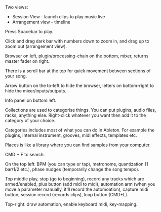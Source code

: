 Two views:
- Session View - launch clips to play music live
- Arrangement view - timeline

Press Spacebar to play.

Click and drag dark bar with numbers down to zoom in, and drag up to zoom out (arrangement view).

Browser on left, plugin/processing-chain on the bottom,  mixer, returns master fader on right.

There is a scroll bar at the top for quick movement between sections of your song.

Arrow button on the to-left to hide the browser, letters on bottom-right to hide the mixer/inputs/outputs.

Info panel on bottom left.

Collections are used to categorise things. You can put plugins, audio files, racks, anything else. Right-click whatever you want then add it to the category of your choice.

Categories includes most of what you can do in Ableton. For example the plugins, internal instrument, grooves, midi effects, templates etc.

Places is like a library where you can find samples from your computer.

CMD + F to search.

On the top left: BPM (you can type or tap), metronome, quantization (1 bar/1/2 etc.), phase nudges (temporarily change the song tempo).

Top middle play, stop (go to beginning), record any tracks which are armed/enabled, plus button (add midi to midi), automation arm (when you move a parameter manually, it'll record the automoation), capture midi button, session record (records clips), loop button (CMD+L).

Top-right: draw automation, enable keyboard midi, key-mapping.






